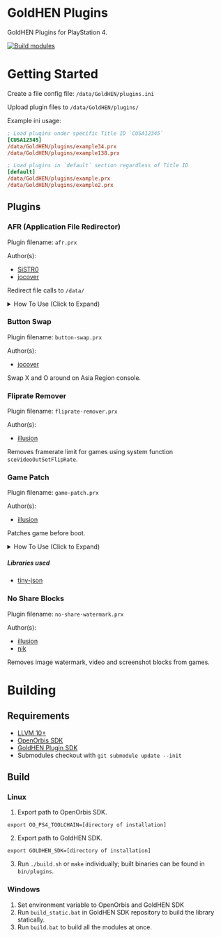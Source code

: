# GoldHEN Plugins
GoldHEN Plugins for PlayStation 4.

[![Build modules](https://github.com/GoldHEN/GoldHEN_Plugins_Repository/actions/workflows/CI.yml/badge.svg?branch=main&event=push)](https://github.com/GoldHEN/GoldHEN_Plugins_Repository/actions/workflows/CI.yml)

# Getting Started

Create a file config file: `/data/GoldHEN/plugins.ini`

Upload plugin files to `/data/GoldHEN/plugins/`

Example ini usage:

```ini
; Load plugins under specific Title ID `CUSA12345`
[CUSA12345]
/data/GoldHEN/plugins/example34.prx
/data/GoldHEN/plugins/example138.prx

; Load plugins in `default` section regardless of Title ID
[default]
/data/GoldHEN/plugins/example.prx
/data/GoldHEN/plugins/example2.prx
```

## Plugins
### AFR (Application File Redirector)

Plugin filename: `afr.prx`

Author(s):
- [SiSTR0](https://github.com/SiSTR0)
- [jocover](https://github.com/jocover)

Redirect file calls to `/data/`

<details>
<summary>How To Use (Click to Expand)</summary>

- Create a folder in `/data`
  - `/data/GoldHEN/AFR/(title id)/`
- Place files into newly created `(title id)` folder
  - Example for `CUSA00001` `/app0/hello_afr.txt` -> `/data/GoldHEN/AFR/CUSA00001/hello_afr.txt`
- Run your game.

</details>

### Button Swap

Plugin filename: `button-swap.prx`

Author(s):
- [jocover](https://github.com/jocover)

Swap X and O around on Asia Region console.

### Fliprate Remover

Plugin filename: `fliprate-remover.prx`

Author(s):
- [illusion](https://github.com/illusion0001)

Removes framerate limit for games using system function `sceVideoOutSetFlipRate`.

### Game Patch

Plugin filename: `game-patch.prx`

Author(s):
- [illusion](https://github.com/illusion0001)

Patches game before boot.

<details>
<summary>How To Use (Click to Expand)</summary>

- Download zip from [GoldHEN_Patch_Repository](https://github.com/GoldHEN/GoldHEN_Patch_Repository/raw/gh-pages/patch1.zip)
- Extract it to `/data/GoldHEN/`
- Patches can be configured via:
  - GoldHEN Patch Settings
  - GoldHEN Cheat Manager
  - Itemzflow Game Manager
- Run your game.

</details>

##### Libraries used

- [tiny-json](https://github.com/rafagafe/tiny-json)

<!--

Users don't need this unless for development.

### Plugin Loader

Plugin filename: `plugin-loader.prx`

Author(s):
- [Ctn123](https://github.com/Ctn123)
- [illusion](https://github.com/illusion0001)

Manage installed plugins.

Create a file `/data/GoldHEN/plugins.ini`

Example usage:

```ini
; Load plugins under specific Title ID `CUSA12345`
[CUSA12345]
/data/GoldHEN/plugins/example34.prx
/data/GoldHEN/plugins/example138.prx

; Load plugins in `default` section regardless of Title ID
[default]
/data/GoldHEN/plugins/example.prx
/data/GoldHEN/plugins/example2.prx
```

-->

### No Share Blocks

Plugin filename: `no-share-watermark.prx`

Author(s):
- [illusion](https://github.com/illusion0001)
- [nik](https://github.com/nkrapivin)

Removes image watermark, video and screenshot blocks from games.

# Building

## Requirements

- [LLVM 10+](https://llvm.org/)
- [OpenOrbis SDK](https://github.com/OpenOrbis/OpenOrbis-PS4-Toolchain)
- [GoldHEN Plugin SDK](https://github.com/GoldHEN/GoldHEN_Plugins_SDK)
- Submodules checkout with `git submodule update --init`

## Build

### Linux

1. Export path to OpenOrbis SDK.

```
export OO_PS4_TOOLCHAIN=[directory of installation]
```
2. Export path to GoldHEN SDK.

```
export GOLDHEN_SDK=[directory of installation]
```
3. Run `./build.sh` or `make` individually; built binaries can be found in `bin/plugins`.

### Windows

1. Set environment variable to OpenOrbis and GoldHEN SDK
2. Run `build_static.bat` in GoldHEN SDK repository to build the library statically.
3. Run `build.bat` to build all the modules at once.
